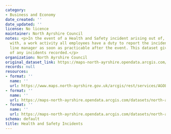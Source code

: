 ```yaml
---
category:
- Business and Economy
date_created: ''
date_updated: ''
license: No licence
maintainer: North Ayrshire Council
notes: <p>In the event of a Health and Safety incident arising out of, or in connection
  with, a work activity all employees have a duty to report the incident to their
  line manager as soon as practicable after the event. This dataset gives details
  of any incidents recorded.</p>
organization: North Ayrshire Council
original_dataset_link: https://maps-north-ayrshire.opendata.arcgis.com/maps/north-ayrshire::health-and-safety-incidents
records: null
resources:
- format: ''
  name: ''
  url: https://www.maps.north-ayrshire.gov.uk/arcgis/rest/services/AGOL/Open_Data_Portal2/MapServer/27
- format: ''
  name: ''
  url: https://maps-north-ayrshire.opendata.arcgis.com/datasets/north-ayrshire::health-and-safety-incidents.geojson?outSR=%7B%22latestWkid%22%3A27700%2C%22wkid%22%3A27700%7D
- format: ''
  name: ''
  url: https://maps-north-ayrshire.opendata.arcgis.com/datasets/north-ayrshire::health-and-safety-incidents.csv?outSR=%7B%22latestWkid%22%3A27700%2C%22wkid%22%3A27700%7D
schema: default
title: Health and Safety Incidents
---
```

